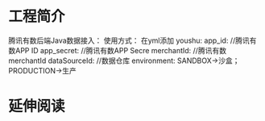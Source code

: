 # 工程简介
腾讯有数后端Java数据接入：
使用方式：
在yml添加
youshu:
  app_id: //腾讯有数APP ID
  app_secret: //腾讯有数APP Secre
  merchantId: //腾讯有数merchantId
  dataSourceId: //数据仓库
  environment: SANDBOX->沙盒；PRODUCTION->生产


# 延伸阅读

